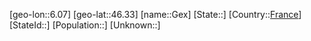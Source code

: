 ﻿---
location: [46.33,6.07]
type: City
tags:
- geo/City


SpocWebEntityId: 30444
isDeleted: false
confidential: public

---
[geo-lon::6.07]
[geo-lat::46.33]
[name::Gex]
[State::]
[Country::[France](geo/Continent/Europe/France.md)]
[StateId::]
[Population::]
[Unknown::]

